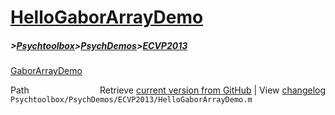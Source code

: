 # [HelloGaborArrayDemo](HelloGaborArrayDemo)
##### >[Psychtoolbox](Psychtoolbox)>[PsychDemos](PsychDemos)>[ECVP2013](ECVP2013)

[GaborArrayDemo](GaborArrayDemo)  




<div class="code_header" style="text-align:right;">
  <span style="float:left;">Path&nbsp;&nbsp;</span> <span class="counter">Retrieve <a href=
  "https://raw.github.com/Psychtoolbox-3/Psychtoolbox-3/beta/Psychtoolbox/PsychDemos/ECVP2013/HelloGaborArrayDemo.m">current version from GitHub</a> | View <a href=
  "https://github.com/Psychtoolbox-3/Psychtoolbox-3/commits/beta/Psychtoolbox/PsychDemos/ECVP2013/HelloGaborArrayDemo.m">changelog</a></span>
</div>
<div class="code">
  <code>Psychtoolbox/PsychDemos/ECVP2013/HelloGaborArrayDemo.m</code>
</div>

